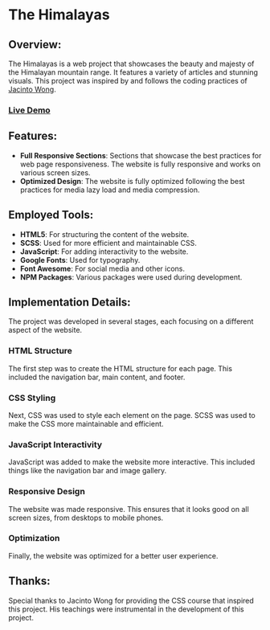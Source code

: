 # The Himalayas

## Overview:
The Himalayas is a web project that showcases the beauty and majesty of the Himalayan mountain range. It features a variety of articles and stunning visuals. This project was inspired by and follows the coding practices of [Jacinto Wong](https://github.com/JacintoDesign/).

### [Live Demo](https://hectorzayas.github.io/CSS-02-FinalProject/)

## Features:
- **Full Responsive Sections**: Sections that showcase the best practices for web page responsiveness. The website is fully responsive and works on various screen sizes.
- **Optimized Design**: The website is fully optimized following the best practices for media lazy load and media compression.

## Employed Tools:
- **HTML5**: For structuring the content of the website.
- **SCSS**: Used for more efficient and maintainable CSS.
- **JavaScript**: For adding interactivity to the website.
- **Google Fonts**: Used for typography.
- **Font Awesome**: For social media and other icons.
- **NPM Packages**: Various packages were used during development.

## Implementation Details:
The project was developed in several stages, each focusing on a different aspect of the website.

### HTML Structure
The first step was to create the HTML structure for each page. This included the navigation bar, main content, and footer.

### CSS Styling
Next, CSS was used to style each element on the page. SCSS was used to make the CSS more maintainable and efficient.

### JavaScript Interactivity
JavaScript was added to make the website more interactive. This included things like the navigation bar and image gallery.

### Responsive Design
The website was made responsive. This ensures that it looks good on all screen sizes, from desktops to mobile phones.

### Optimization
Finally, the website was optimized for a better user experience.

## Thanks:
Special thanks to Jacinto Wong for providing the CSS course that inspired this project. His teachings were instrumental in the development of this project.
